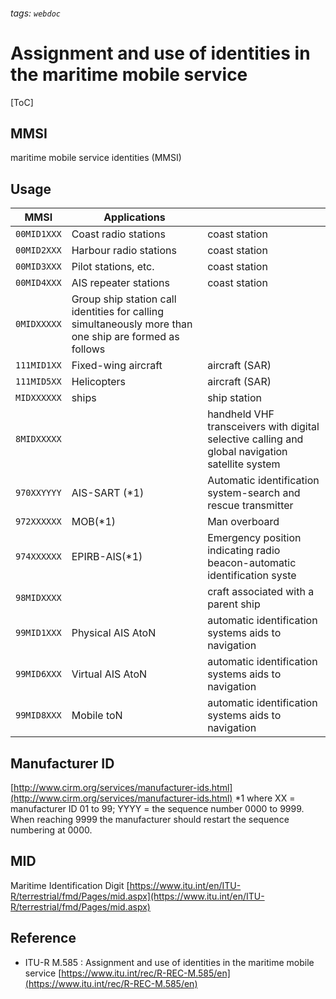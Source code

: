 ###### tags: `webdoc`

# Assignment and use of identities in the maritime mobile service

[ToC]

## MMSI

maritime mobile service identities (MMSI)

## Usage

| MMSI | Applications | |
| -- | -- | -- |
| `00MID1XXX`| Coast radio stations| coast station|
| `00MID2XXX`| Harbour radio stations| coast station|
| `00MID3XXX`| Pilot stations, etc.| coast station|
| `00MID4XXX`| AIS repeater stations| coast station|
| `0MIDXXXXX`| Group ship station call identities for calling simultaneously more than one ship are formed as follows|
| `111MID1XX`| Fixed-wing aircraft| aircraft (SAR)|
| `111MID5XX`| Helicopters| aircraft (SAR)|
| `MIDXXXXXX`| ships| ship station|
| `8MIDXXXXX`| | handheld VHF transceivers with digital selective calling and global navigation satellite system|
| `970XXYYYY`| AIS-SART (*1)| Automatic identification system-search and rescue transmitter|
| `972XXXXXX`| MOB(*1)| Man overboard|
| `974XXXXXX`| EPIRB-AIS(*1)| Emergency position indicating radio beacon-automatic identification syste|
| `98MIDXXXX`| | craft associated with a parent ship|
| `99MID1XXX`| Physical AIS AtoN| automatic identification systems aids to navigation|
| `99MID6XXX`| Virtual AIS AtoN| automatic identification systems aids to navigation|
| `99MID8XXX`| Mobile toN| automatic identification systems aids to navigation|

## Manufacturer ID

[http://www.cirm.org/services/manufacturer-ids.html](http://www.cirm.org/services/manufacturer-ids.html)
*1
where
XX = manufacturer ID 01 to 99;
YYYY = the sequence number 0000 to 9999. When reaching 9999 the manufacturer should restart the sequence numbering at 0000.

## MID

Maritime Identification Digit
[https://www.itu.int/en/ITU-R/terrestrial/fmd/Pages/mid.aspx](https://www.itu.int/en/ITU-R/terrestrial/fmd/Pages/mid.aspx)

## Reference

 * ITU-R M.585 : Assignment and use of identities in the maritime mobile service
 [https://www.itu.int/rec/R-REC-M.585/en](https://www.itu.int/rec/R-REC-M.585/en)
